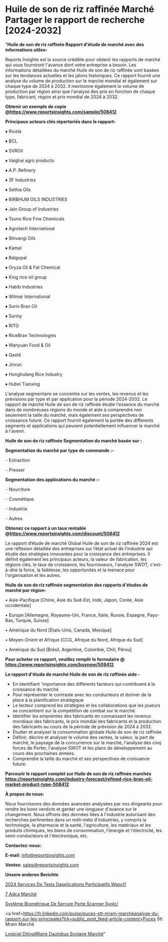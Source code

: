 # Huile de son de riz raffinée Marché Partager le rapport de recherche [2024-2032]

"<strong>Huile de son de riz raffinée Rapport d'étude de marché avec des informations utiles-</strong>

Reports Insights est la source crédible pour obtenir les rapports de marché qui vous fourniront l'avance dont votre entreprise a besoin. Les informations détaillées du marché Huile de son de riz raffinée sont basées sur les tendances actuelles et les jalons historiques. Ce rapport fournit une analyse du volume de production sur le marché mondial et également sur chaque type de 2024 à 2032. Il mentionne également le volume de production par région ainsi que l'analyse des prix en fonction de chaque type, fabricant, région et prix mondial de 2024 à 2032.

<strong><b>Obtenir un exemple de copie @</b></strong><a href=https://www.reportsinsights.com/sample/508412><strong><b>https://www.reportsinsights.com/sample/508412</b></strong></a>

<b>Principaux acteurs clés répertoriés dans le rapport-</b>

<b> </b>♦ Ricela

♦ BCL

♦ SVROil

♦ Vaighai agro products

♦ A.P. Refinery

♦ 3F Industries

♦ Sethia Oils

♦ BIRBHUM OILS INDUSTRIES

♦ Jain Group of Industries

♦ Tsuno Rice Fine Chemicals

♦ Agrotech International

♦ Shivangi Oils

♦ Kamal

♦ Balgopal

♦ Oryza Oil & Fat Chemical

♦ King rice oil group

♦ Habib Industries

♦ Wilmar International

♦ Surin Bran Oil

♦ Suriny

♦ RITO

♦ RiceBran Technologies

♦ Wanyuan Food & Oil

♦ Qaxld

♦ Jinrun

♦ Honghulang Rice Industry

♦ Hubei Tianxing

L'analyse segmentaire se concentre sur les ventes, les revenus et les prévisions par type et par application pour la période 2024-2032. Le rapport de marché Huile de son de riz raffinée étudie l'essence du marché dans de nombreuses régions du monde et aide à comprendre non seulement la taille du marché, mais également ses perspectives de croissance future. Ce rapport fournit également la portée des différents segments et applications qui peuvent potentiellement influencer le marché à l'avenir.

<strong>Huile de son de riz raffinée Segmentation du marché basée sur :</strong>

<strong>Segmentation du marché par type de commande :-</strong>

⁃ Extraction

⁃ Presser

<strong>Segmentation des applications du marché :-</strong>

⁃ Nourriture

⁃ Cosmétique

⁃ Industrie

⁃ Autres

<strong><b>Obtenez ce rapport à un taux rentable @</b></strong><a href=https://www.reportsinsights.com/discount/508412><strong><b>https://www.reportsinsights.com/discount/508412</b></strong></a>

Le rapport d’étude de marché Global Huile de son de riz raffinée 2024 est une réflexion détaillée des entreprises sur l’état actuel de l’industrie qui étudie des stratégies innovantes pour la croissance des entreprises. Il définit également les principaux acteurs, la valeur de fabrication, les régions clés, le taux de croissance, les fournisseurs, l'analyse SWOT, c'est-à-dire la force, la faiblesse, les opportunités et la menace pour l'organisation et les autres.

<strong>Huile de son de riz raffinée segmentation des rapports d'études de marché par région-</strong>

• Asie-Pacifique [Chine, Asie du Sud-Est, Inde, Japon, Corée, Asie occidentale]

• Europe [Allemagne, Royaume-Uni, France, Italie, Russie, Espagne, Pays-Bas, Turquie, Suisse]

• Amérique du Nord [États-Unis, Canada, Mexique]

• Moyen-Orient et Afrique [CCG, Afrique du Nord, Afrique du Sud]

• Amérique du Sud [Brésil, Argentine, Colombie, Chili, Pérou]

<strong>Pour acheter ce rapport, veuillez remplir le formulaire @   <a href=https://www.reportsinsights.com/buynow/508412>https://www.reportsinsights.com/buynow/508412</a></strong>

<strong>Le rapport d'étude de marché Huile de son de riz raffinée aide -</strong>
<ul>
  <li>En identifiant 'importance des différents facteurs qui contribuent à la croissance du marché</li>
  <li>Pour représenter le contraste avec les conducteurs et donner de la place à la planification stratégique</li>
  <li>Le lecteur comprend les stratégies et les collaborations que les joueurs se concentrent sur la compétition de combat sur le marché.</li>
  <li>Identifier les empreintes des fabricants en connaissant les revenus mondiaux des fabricants, le prix mondial des fabricants et la production des fabricants au cours de la période de prévision de 2024 à 2032.</li>
  <li>Étudier et analyser la consommation globale Huile de son de riz raffinée</li>
  <li>Définir, décrire et analyser le volume des ventes, la valeur, la part de marché, le paysage de la concurrence sur le marché, l'analyse des cinq forces de Porter, l'analyse SWOT et les plans de développement au cours des prochaines années.</li>
  <li>Comprendre la taille du marché et ses perspectives de croissance future.</li>
</ul>

<strong>Parcourir le rapport complet sur Huile de son de riz raffinée marchés <a href=https://reportsinsights.com/industry-forecast/refined-rice-bran-oil-market-product-type-508412>https://reportsinsights.com/industry-forecast/refined-rice-bran-oil-market-product-type-508412</a></strong>

<strong>À propos de nous:</strong>

Nous fournissons des données avancées analysées par nos dirigeants pour rendre les bons verdicts et garder une longueur d'avance sur le changement. Nous offrons des données liées à l'industrie autorisant des recherches pertinentes dans un méli-mélo d'industries, y compris la technologie, la pharmacie et la santé, l'agriculture, les matériaux et les produits chimiques, les biens de consommation, l'énergie et l'électricité, les semi-conducteurs et l'électronique, etc.

<strong>Contactez-nous:</strong>

<strong>E-mail:</strong> <a href=mailto:info@reportsinsights.com>info@reportsinsights.com</a>

<strong>Ventes</strong>: <a href=mailto:sales@reportsinsights.com>sales@reportsinsights.com</a>

<strong>Unsere anderen Berichte</strong>

<a href=https://www.linkedin.com/pulse/2024-services-de-tests-dapplications-participatifs-wgpcf/>2024 Services De Tests Dapplications Participatifs Wgpcf/</a>

<a href=https://www.linkedin.com/pulse/7-adca-march%C3%A9-2024-part-croissance-analyse-bktac/>7 Adca Marché</a>

<a href=https://www.linkedin.com/pulse/système-biométrique-de-serrure-porte-scanner-syolc/>Système Biométrique De Serrure Porte Scanner Syolc/</a>

<a href=https://fr.linkedin.com/pulse/puces-stt-mram-marchéanalyse-du-rapport-sur-les-principales?trk=public_post_feed-article-content>Puces Stt Mram Marché</a>

<a href=https://www.linkedin.com/pulse/logiciel-ditin%C3%A9raire-dautobus-scolaire-march%C3%A9-5ivwf/>Logiciel Ditina9Raire Dautobus Scolaire Marché</a>"
